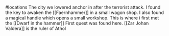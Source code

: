 #locations
The city we lowered anchor in after the terrorist attack.
I found the key to awaken the [[Faernhammer]] in a small wagon shop. I also found a magical handle which opens a small workshop.
This is where i first met the [[Dwarf in the hammer]]
First quest was found here.
[[Zar Johan Valdera]] is the ruler of Athol